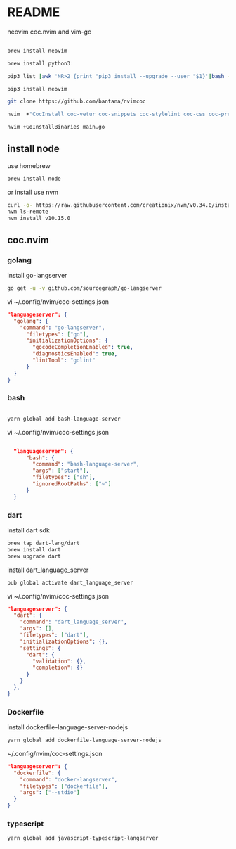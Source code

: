 # README

neovim coc.nvim and vim-go

```bash

brew install neovim

brew install python3

pip3 list |awk 'NR>2 {print "pip3 install --upgrade --user "$1}'|bash -

pip3 install neovim

git clone https://github.com/bantana/nvimcoc

nvim  +"CocInstall coc-vetur coc-snippets coc-stylelint coc-css coc-prettier coc-yaml coc-tslint coc-html coc-tsserver coc-eslint coc-emmet coc-json"

nvim +GoInstallBinaries main.go
```

## install node

use homebrew

```bash
brew install node
```

or install use nvm

```bash
curl -o- https://raw.githubusercontent.com/creationix/nvm/v0.34.0/install.sh | bash
nvm ls-remote
nvm install v10.15.0
```

## coc.nvim

### golang

install go-langserver

```bash
go get -u -v github.com/sourcegraph/go-langserver
```

vi ~/.config/nvim/coc-settings.json

```json
"languageserver": {
  "golang": {
    "command": "go-langserver",
      "filetypes": ["go"],
      "initializationOptions": {
        "gocodeCompletionEnabled": true,
        "diagnosticsEnabled": true,
        "lintTool": "golint"
      }
  }
}
```

### bash

```bash

yarn global add bash-language-server

```

vi ~/.config/nvim/coc-settings.json

```json

  "languageserver": {
      "bash": {
        "command": "bash-language-server",
        "args": ["start"],
        "filetypes": ["sh"],
        "ignoredRootPaths": ["~"]
      }
  }
```

### dart

install dart sdk

```bash
brew tap dart-lang/dart
brew install dart
brew upgrade dart
```

install dart_language_server

```bash
pub global activate dart_language_server

```

vi ~/.config/nvim/coc-settings.json

```json
"languageserver": {
  "dart": {
    "command": "dart_language_server",
    "args": [],
    "filetypes": ["dart"],
    "initializationOptions": {},
    "settings": {
      "dart": {
        "validation": {},
        "completion": {}
      }
    }
  },
}

```

### Dockerfile

install dockerfile-language-server-nodejs

```bash
yarn global add dockerfile-language-server-nodejs

```

~/.config/nvim/coc-settings.json

```json
"languageserver": {
  "dockerfile": {
    "command": "docker-langserver",
    "filetypes": ["dockerfile"],
    "args": ["--stdio"]
  }
}
```

### typescript

```bash
yarn global add javascript-typescript-langserver
```
